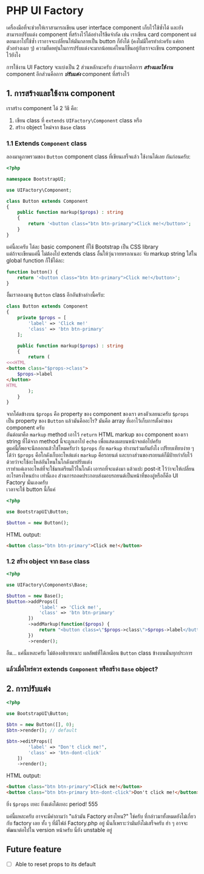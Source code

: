 # PHP UI Factory

เครื่องมือที่จะช่วยให้เราสามารถเขียน user interface component เก็บไว้ใช้ซ้ำได้ และยังสามารถปรับแต่ง component ที่สร้างไว้ได้อย่างไร้ขีดจำกัด เช่น เราเขียน card component แต่ตอนเอาไปใช้ซ้ำ เราอาจจะเปลี่ยนให้มันกลายเป็น button ก็ยังได้ (คงไม่มีใครทำอ่ะครับ แค่ยกตัวอย่างเฉย ๆ) ความยืดหยุ่นในการปรับแต่งจะมากน้อยแค่ไหนก็ขึ้นอยู่กับเราจะเขียน component ไว้ยังไง  

การใช้งาน UI Factory จะแบ่งเป็น 2 ส่วนหลักนะครับ ส่วนแรกคือการ ***สร้างและใช้งาน*** component อีกส่วนคือการ ***ปรับแต่ง*** component ที่สร้างไว้

## 1. การสร้างและใช้งาน component
เราสร้าง component ได้ 2 วิธี คือ:
1. เขียน class ที่ `extends` `UIFactory\Component` class หรือ
2. สร้าง object ใหม่จาก `Base` class

### 1.1 Extends `Component` class
ลองมาดูภาพรวมของ `Button` component class ที่เขียนเสร็จแล้ว ใช้งานได้เลย กันก่อนครับ:
```php
<?php

namespace BootstrapUI;

use UIFactory\Component;

class Button extends Component
{
    public function markup($props) : string
    {
        return '<button class="btn btn-primary">Click me!</button>';
    }
}
```
แค่นี้ละครับ ได้ละ basic component ที่ใช้ Bootstrap เป็น CSS library  
แต่ถ้าจะเขียนแค่นี้ ไม่ต้องไป extends class อื่นให้วุ่นวายหรอกเนอะ จับ markup string ใส่ใน global function ก็ใช้ได้ละ:
```php
function button() {
    return '<button class="btn btn-primary">Click me!</button>';
}
```

งั้นเราลองมาดู `Button` class อีกอันข้างล่างนี้ครับ:
```php
class Button extends Component
{
    private $props = [
        'label' => 'Click me!'
        'class' => 'btn btn-primary'
    ];

    public function markup($props) : string
    {
        return (
<<<HTML
<button class="$props->class">
    $props->label
</button>
HTML
        );
    }
}
```
จากโค้ดข้างบน `$props` คือ property ของ component ของเรา ตรงตัวเลยนะครับ `$props` เป็น property ของ `Button` แล้วมันคืออะไร? มันคือ array ที่เอาไว้เก็บการตั้งค่าของ component ครับ   
อันต่อมาคือ `markup` method เอาไว้ `return` HTML markup ของ component ของเรา string ที่ได้จาก method นี้จะถูกเอาไป `echo` เพื่อแสดงผลบนหน้าจอต่อไปครับ  
ดูแค่นี้ก็พอจะนึกออกแล้วใช่ไหมครับว่า `$props` กับ `markup` ทำงานร่วมกันยังไง เปรียบเทียบง่าย ๆ ได้ว่า `$props` คือโกดังเก็บอะไหล่แต่ง `markup` คือรถยนต์ และบางส่วนของรถยนต์ก็มีป้ายกำกับไว้ด้วยว่าจะใช้อะไหล่อันไหนในโกดังมาปรับแต่ง  
เราทำแค่เอาอะไหล่ที่จะใช้มาเตรียมไว้ในโกดัง เอารถที่จะแต่งมา แล้วแปะ post-it ไว้ว่าจะให้เปลี่ยนอะไรตรงไหนบ้าง เท่านี้เอง ส่วนการถอดประกอบส่งมอบรถยนต์เป็นหน้าที่ของอู่หรือก็คือ UI Factory นั่นเองครับ  
เวลาจะใช้ button นี้ก็แค่
```php
<?php

use BootstrapUI\Button;

$button = new Button();
```
HTML output:
```html
<button class="btn btn-primary">Click me!</button>
```

### 1.2 สร้าง object จาก `Base` class
```php
<?php

use UIFactory\Components\Base;

$button = new Base();
$button->addProps([
            'label' => 'Click me!',
            'class' => 'btn btn-primary'
        ])
        ->addMarkup(function($props) {
            return "<button class=\"$props->class\">$props->label</button>";
        })
        ->render();
```
อืม... แค่นี้แหละครับ ไม่ต้องอธิบายเนาะ ผลลัพธ์ที่ได้เหมือน `Button` class ข้างบนนั่นทุกประการ

### แล้วเมื่อไหร่ควร extends `Component` หรือสร้าง `Base` object?


## 2. การปรับแต่ง
```php
<?php

use BootstrapUI\Button;

$btn = new Button([], 0);
$btn->render(); // default

$btn->editProps([
        'label' => "Don't click me!",
        'class' => 'btn-dont-click'
    ])
    ->render();
```
HTML output:
```html
<button class="btn btn-primary">Click me!</button>
<button class="btn btn-primary btn-dont-click">Don't click me!</button>
```
ยิ่ง `$props` เยอะ ยิ่งแต่งได้เยอะ period! 555  

แค่นี้แหละครับ อาจจะมีคำถามว่า "แล้วมัน Factory ตรงไหน?" ใช่ครับ ที่กล่าวมาทั้งหมดยังไม่เกี่ยวกับ factory เลย ทั้ง ๆ ที่มีไฟล์ Factory.php อยู่ นั่นก็เพราะว่ามันยังไม่เสร็จครับ ฮ่า ๆ อาจจะพัฒนาต่อไปใน version หน้าครับ นี่ยัง unstable อยู่


## Future feature
- [ ] Able to reset props to its default